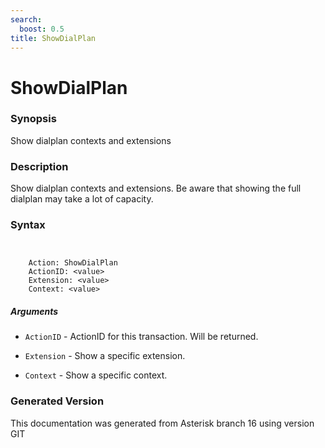 ```yaml
---
search:
  boost: 0.5
title: ShowDialPlan
---
```


# ShowDialPlan

### Synopsis

Show dialplan contexts and extensions

### Description

Show dialplan contexts and extensions. Be aware that showing the full dialplan may take a lot of capacity.<br>


### Syntax


```


    Action: ShowDialPlan
    ActionID: <value>
    Extension: <value>
    Context: <value>

```
##### Arguments


* `ActionID` - ActionID for this transaction. Will be returned.<br>

* `Extension` - Show a specific extension.<br>

* `Context` - Show a specific context.<br>


### Generated Version

This documentation was generated from Asterisk branch 16 using version GIT 